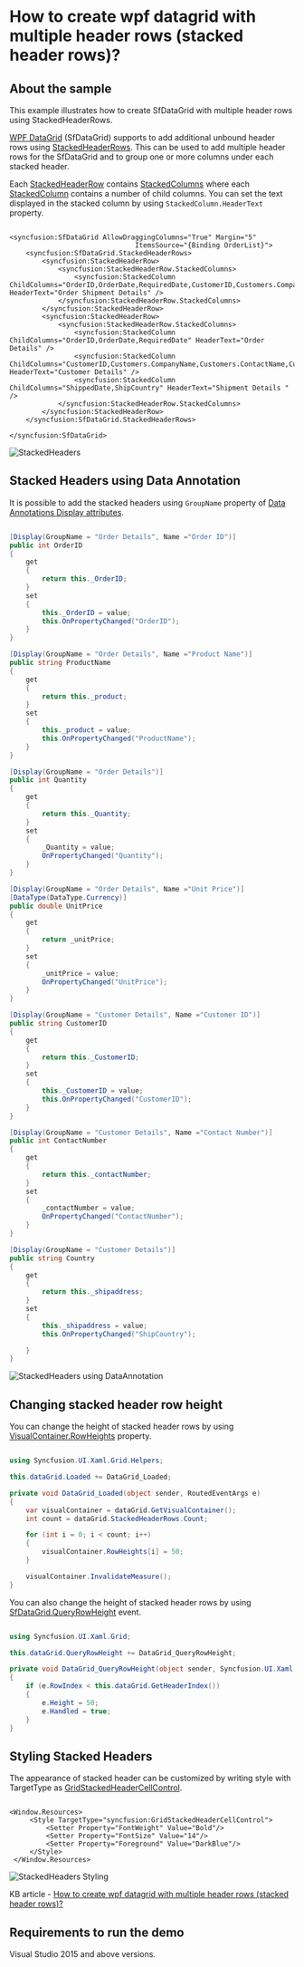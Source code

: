 # How to create wpf datagrid with multiple header rows (stacked header rows)?

## About the sample

This example illustrates how to create SfDataGrid with multiple header rows using StackedHeaderRows.

[WPF DataGrid](https://www.syncfusion.com/wpf-ui-controls/datagrid) (SfDataGrid) supports to add additional unbound header rows using [StackedHeaderRows](http://help.syncfusion.com/cr/wpf/Syncfusion.UI.Xaml.Grid.StackedHeaderRows.html). This can be used to add multiple header rows for the SfDataGrid and to group one or more columns under each stacked header.

Each [StackedHeaderRow](http://help.syncfusion.com/cr/wpf/Syncfusion.UI.Xaml.Grid.StackedHeaderRow.html) contains [StackedColumns](https://help.syncfusion.com/cr/wpf/Syncfusion.UI.Xaml.Grid.StackedHeaderRow.html#Syncfusion_UI_Xaml_Grid_StackedHeaderRow_StackedColumns) where each [StackedColumn](http://help.syncfusion.com/cr/wpf/Syncfusion.UI.Xaml.Grid.StackedColumn.html) contains a number of child columns. You can set the text displayed in the stacked column by using `StackedColumn.HeaderText` property.

```Xaml

<syncfusion:SfDataGrid AllowDraggingColumns="True" Margin="5"
                               ItemsSource="{Binding OrderList}">
    <syncfusion:SfDataGrid.StackedHeaderRows>
        <syncfusion:StackedHeaderRow>
            <syncfusion:StackedHeaderRow.StackedColumns>
                <syncfusion:StackedColumn ChildColumns="OrderID,OrderDate,RequiredDate,CustomerID,Customers.CompanyName,Customers.ContactName,Customers.Phone,ShippedDate,ShipCountry" HeaderText="Order Shipment Details" />
            </syncfusion:StackedHeaderRow.StackedColumns>
        </syncfusion:StackedHeaderRow>
        <syncfusion:StackedHeaderRow>
            <syncfusion:StackedHeaderRow.StackedColumns>
                <syncfusion:StackedColumn ChildColumns="OrderID,OrderDate,RequiredDate" HeaderText="Order Details" />
                <syncfusion:StackedColumn ChildColumns="CustomerID,Customers.CompanyName,Customers.ContactName,Customers.Phone" HeaderText="Customer Details" />
                <syncfusion:StackedColumn ChildColumns="ShippedDate,ShipCountry" HeaderText="Shipment Details " />
            </syncfusion:StackedHeaderRow.StackedColumns>
        </syncfusion:StackedHeaderRow>
    </syncfusion:SfDataGrid.StackedHeaderRows>

</syncfusion:SfDataGrid>

```

![StackedHeaders](Images/StackedHeaders_Image.png)

## Stacked Headers using Data Annotation 

It is possible to add the stacked headers using `GroupName` property of [Data Annotations Display attributes](https://msdn.microsoft.com/en-us/library/system.componentmodel.dataannotations.displayattribute.aspx).

```c#

[Display(GroupName = "Order Details", Name ="Order ID")]
public int OrderID
{
    get
    {
        return this._OrderID;
    }
    set
    {
        this._OrderID = value;
        this.OnPropertyChanged("OrderID");
    }
}

[Display(GroupName = "Order Details", Name ="Product Name")]
public string ProductName
{
    get
    {
        return this._product;
    }
    set
    {
        this._product = value;
        this.OnPropertyChanged("ProductName");
    }
}

[Display(GroupName = "Order Details")]
public int Quantity
{
    get
    {
        return this._Quantity;
    }
    set
    {
        _Quantity = value;
        OnPropertyChanged("Quantity");
    }
}

[Display(GroupName = "Order Details", Name ="Unit Price")]
[DataType(DataType.Currency)]
public double UnitPrice
{
    get
    {
        return _unitPrice;
    }
    set
    {
        _unitPrice = value;
        OnPropertyChanged("UnitPrice");
    }
}

[Display(GroupName = "Customer Details", Name ="Customer ID")]
public string CustomerID
{
    get
    {
        return this._CustomerID;
    }
    set
    {
        this._CustomerID = value;
        this.OnPropertyChanged("CustomerID");
    }
}

[Display(GroupName = "Customer Details", Name ="Contact Number")]
public int ContactNumber
{
    get
    {
        return this._contactNumber;
    }
    set
    {
        _contactNumber = value;
        OnPropertyChanged("ContactNumber");
    }
}

[Display(GroupName = "Customer Details")]
public string Country
{
    get
    {
        return this._shipaddress;
    }
    set
    {
        this._shipaddress = value;
        this.OnPropertyChanged("ShipCountry");

    }
}

```

![StackedHeaders using DataAnnotation](Images/StackedHeaders_DataAnnotation_Image.png)

## Changing stacked header row height 

You can change the height of stacked header rows by using [VisualContainer.RowHeights](https://help.syncfusion.com/cr/wpf/Syncfusion.UI.Xaml.Grid.VisualContainer.html#Syncfusion_UI_Xaml_Grid_VisualContainer_RowHeights) property.

```c#

using Syncfusion.UI.Xaml.Grid.Helpers;

this.dataGrid.Loaded += DataGrid_Loaded;

private void DataGrid_Loaded(object sender, RoutedEventArgs e)
{
    var visualContainer = dataGrid.GetVisualContainer();
    int count = dataGrid.StackedHeaderRows.Count;

    for (int i = 0; i < count; i++)
    {
        visualContainer.RowHeights[i] = 50;
    }

    visualContainer.InvalidateMeasure();
}

```

You can also change the height of stacked header rows by using [SfDataGrid.QueryRowHeight](https://help.syncfusion.com/cr/wpf/Syncfusion.UI.Xaml.Grid.SfDataGrid.html) event.

```c#

using Syncfusion.UI.Xaml.Grid;

this.dataGrid.QueryRowHeight += DataGrid_QueryRowHeight;

private void DataGrid_QueryRowHeight(object sender, Syncfusion.UI.Xaml.Grid.QueryRowHeightEventArgs e)
{
    if (e.RowIndex < this.dataGrid.GetHeaderIndex())
    {
        e.Height = 50;
        e.Handled = true;
    }
}

```

## Styling Stacked Headers

The appearance of stacked header can be customized by writing style with TargetType as [GridStackedHeaderCellControl](http://help.syncfusion.com/cr/wpf/Syncfusion.UI.Xaml.Grid.GridStackedHeaderCellControl.html).

```Xaml

<Window.Resources>
     <Style TargetType="syncfusion:GridStackedHeaderCellControl">
         <Setter Property="FontWeight" Value="Bold"/>
         <Setter Property="FontSize" Value="14"/>
         <Setter Property="Foreground" Value="DarkBlue"/>
     </Style>
 </Window.Resources>

```

![StackedHeaders Styling](Images/StackedHeaders_Styling_Image.png)

KB article - [How to create wpf datagrid with multiple header rows (stacked header rows)?](https://www.syncfusion.com/kb/12299/how-to-create-wpf-datagrid-sfdatagrid-with-multiple-header-rows-stacked-header-rows)

## Requirements to run the demo 

Visual Studio 2015 and above versions.

